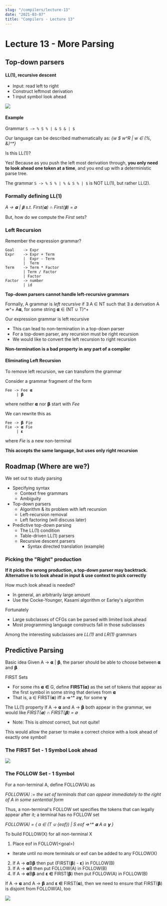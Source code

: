 ```yaml
---
slug: "/compilers/lecture-13"
date: "2021-03-07"
title: "Compilers - Lecture 13"
---
```


# Lecture 13 - More Parsing

## Top-down parsers

#### LL(1), recursive descent
- Input: read left to right
- Construct leftmost derivation
- 1 input symbol look ahead
 
 ![](https://i.gyazo.com/b308810ac88c6522d477b7272095ac4f.png)


#### Example

Grammar `S -> % S % | & S & | $`

Our language can be described mathematically as: _{w $ w^R | w ∈ (%, &)^*}_

Is this LL(1)?

Yes! Because as you push the left most derivation through, **you only need to look ahead one token at a time**, and you end up with a deterministic parse tree.

The grammar `S -> % S % | % & S % | $` is NOT LL(1), but rather LL(2).


### Formally defining LL(1)

_A -> 𝝰 | 𝛃 s.t. First(𝝰) ∩ First(𝛃) = ∅_

But, how do we compute the _First_ sets?

### Left Recursion

Remember the expression grammar?

```
Goal    -> Expr
Expr    -> Expr + Term
        |  Expr - Term
        |  Term
Term    -> Term * Factor
        | Term / Factor
        | Factor
Factor  -> number
        | id
```

**Top-down parsers cannot handle left-recursive grammars**

Formally, A grammar is _left recursive_ if ∃ A ∈ NT such that ∃ a derivation A =>^+ A𝝰, for some string 𝝰 ∈ (NT ∪ T)^+

Our expression grammar is left recursive
- This can lead to non-termination in a top-down parser
- For a top-down parser, any recursion must be right recursion
- We would like to convert the left recursion to right recursion

**Non-termination is a bad property in any part of a compiler**

#### Eliminating Left Recursion

To remove left recursion, we can transform the grammar

Consider a grammar fragment of the form
```
Fee -> Fee 𝝰
     | 𝝱
```
where neither 𝝰 nor 𝝱 start with _Fee_

We can rewrite this as
```
Fee -> 𝝱 Fie
Fie -> 𝝰 Fie
     | 𝝴
```
where _Fie_ is a new non-terminal

**This accepts the same language, but uses only right recursion**

## Roadmap (Where are we?)

We set out to study parsing
- Specifying syntax
  - Context free grammars
  - Ambiguity
- Top-down parsers
  - Algorithm & its problem with left recursion
  - Left-recursion removal
  - Left factoring (will discuss later)
- Predictive top-down parsing
  - The LL(1) condition
  - Table-driven LL(1) parsers
  - Recursive descent parsers
    - Syntax directed translation (example)

### Picking the "Right" production

**If it picks the wrong production, a top-down parser may backtrack. Alternative is to look ahead in input & use context to pick correctly**

How much look ahead is needed?
- In general, an arbitrarily large amount
- Use the Cocke-Younger, Kasami algorithm or Earley's algorithm

Fortunately
- Large subclasses of CFGs can be parsed with limited look ahead
- Most programming language constructs fall in those subclasses

Among the interesting subclasses are _LL(1)_ and _LR(1)_ grammars

## Predictive Parsing

Basic idea
Given A -> 𝝰 | 𝝱, the parser should be able to choose between 𝝰 and 𝝱

FIRST Sets
  - For some rhs 𝝰 ∈ G, define **FIRST(𝝰)** as the set of tokens that appear as the first symbol in some string that derives from 𝝰
  - That is, a ∈ FIRST(𝝰) iff a =>^* a𝝲, for some 𝝲

The LL(1) property
If A -> 𝝰 and A -> 𝝱 both appear in the grammar, we would like _FIRST(𝝰) ∩ FIRST(𝝱) = ∅_ 
  - Note: This is _almost_ correct, but not quite!

This would allow the parser to make a correct choice with a look ahead of exactly one symbol!

### The FIRST Set - 1 Symbol Look ahead

![](https://i.gyazo.com/fc09b7d26c594a3c2d60bc1d31165440.png)

### The FOLLOW Set - 1 Symbol

For a non-terminal A, define FOLLOW(A) as

_FOLLOW(A) := the set of terminals that can appear immediately to the right of A in some sentential form_

Thus, a non-terminal's FOLLOW set specifies the tokens that can legally appear after it; a terminal has no FOLLOW set

_FOLLOW(A) = { a ∈ (T ∪ {eof}) | S eof =>^* 𝝰 A a 𝝲 }_

To build FOLLOW(X) for all non-terminal X

1. Place eof in FOLLOW(\<goal\>)
  - Iterate until no more terminals or eof can be added to any FOLLOW(X)
2. If A -> 𝝰B𝝱 then put {FIRST(𝝱) - 𝝴} in FOLLOW(B)
3. If A -> 𝝰B then put FOLLOW(A) in FOLLOW(B)
4. If A -> 𝝰B𝝱 and 𝝴 ∈ FIRST(𝝱) then put FOLLOW(A) in FOLLOW(B)

If A -> 𝝰 and A -> 𝝱 and 𝝴 ∈ FIRST(𝝰), then we need to ensure that FIRST(𝝱) is disjoint from FOLLOW(A), too

![](https://i.gyazo.com/ab0480e11752f40f10fed1f3983f3c9e.png)

